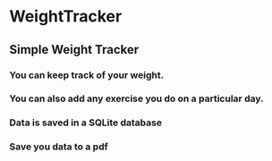 # WeightTracker
## Simple Weight Tracker

### You can keep track of your weight.
### You can also add any exercise you do on a particular day.
### Data is saved in a SQLite database
### Save you data to a pdf
